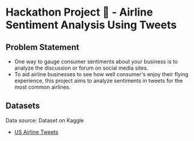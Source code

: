 # Hackathon Project 🚀 - Airline Sentiment Analysis Using Tweets

## Problem Statement

- One way to gauge consumer sentiments about your business is to analyze the discussion or forum on social media sites.
- To aid airline businesses to see how well consumer's enjoy their flying experience, this project aims to analyze sentiments in tweets for the most common airlines. 

## Datasets

Data source: Dataset on Kaggle
- [US Airline Tweets](https://www.kaggle.com/crowdflower/twitter-airline-sentiment)
